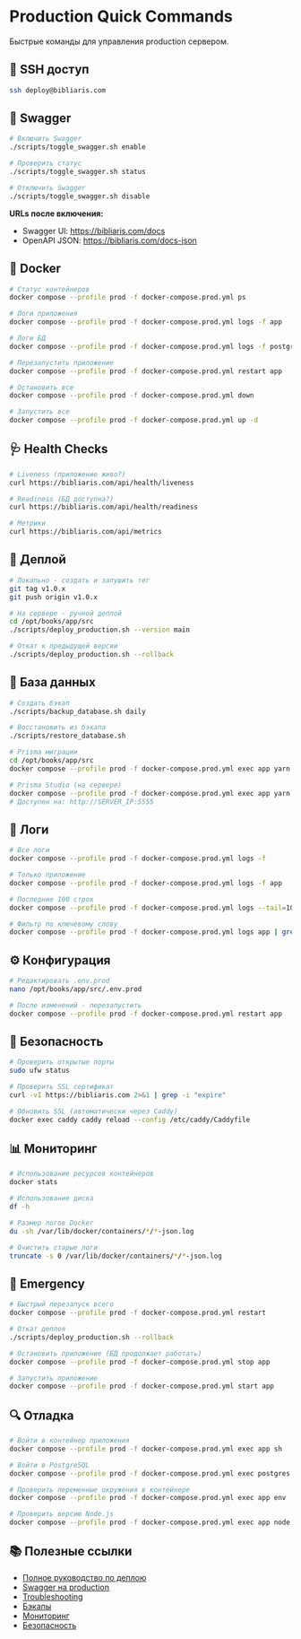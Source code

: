 # Production Quick Commands

Быстрые команды для управления production сервером.

## 📍 SSH доступ

```bash
ssh deploy@bibliaris.com
```

## 🔧 Swagger

```bash
# Включить Swagger
./scripts/toggle_swagger.sh enable

# Проверить статус
./scripts/toggle_swagger.sh status

# Отключить Swagger
./scripts/toggle_swagger.sh disable
```

**URLs после включения:**

- Swagger UI: https://bibliaris.com/docs
- OpenAPI JSON: https://bibliaris.com/docs-json

## 🐳 Docker

```bash
# Статус контейнеров
docker compose --profile prod -f docker-compose.prod.yml ps

# Логи приложения
docker compose --profile prod -f docker-compose.prod.yml logs -f app

# Логи БД
docker compose --profile prod -f docker-compose.prod.yml logs -f postgres

# Перезапустить приложение
docker compose --profile prod -f docker-compose.prod.yml restart app

# Остановить все
docker compose --profile prod -f docker-compose.prod.yml down

# Запустить все
docker compose --profile prod -f docker-compose.prod.yml up -d
```

## 🩺 Health Checks

```bash
# Liveness (приложение живо?)
curl https://bibliaris.com/api/health/liveness

# Readiness (БД доступна?)
curl https://bibliaris.com/api/health/readiness

# Метрики
curl https://bibliaris.com/api/metrics
```

## 🔄 Деплой

```bash
# Локально - создать и запушить тег
git tag v1.0.x
git push origin v1.0.x

# На сервере - ручной деплой
cd /opt/books/app/src
./scripts/deploy_production.sh --version main

# Откат к предыдущей версии
./scripts/deploy_production.sh --rollback
```

## 💾 База данных

```bash
# Создать бэкап
./scripts/backup_database.sh daily

# Восстановить из бэкапа
./scripts/restore_database.sh

# Prisma миграции
cd /opt/books/app/src
docker compose --profile prod -f docker-compose.prod.yml exec app yarn prisma migrate deploy

# Prisma Studio (на сервере)
docker compose --profile prod -f docker-compose.prod.yml exec app yarn prisma studio
# Доступен на: http://SERVER_IP:5555
```

## 📝 Логи

```bash
# Все логи
docker compose --profile prod -f docker-compose.prod.yml logs -f

# Только приложение
docker compose --profile prod -f docker-compose.prod.yml logs -f app

# Последние 100 строк
docker compose --profile prod -f docker-compose.prod.yml logs --tail=100 app

# Фильтр по ключевому слову
docker compose --profile prod -f docker-compose.prod.yml logs app | grep ERROR
```

## ⚙️ Конфигурация

```bash
# Редактировать .env.prod
nano /opt/books/app/src/.env.prod

# После изменений - перезапустить
docker compose --profile prod -f docker-compose.prod.yml restart app
```

## 🔐 Безопасность

```bash
# Проверить открытые порты
sudo ufw status

# Проверить SSL сертификат
curl -vI https://bibliaris.com 2>&1 | grep -i "expire"

# Обновить SSL (автоматически через Caddy)
docker exec caddy caddy reload --config /etc/caddy/Caddyfile
```

## 📊 Мониторинг

```bash
# Использование ресурсов контейнеров
docker stats

# Использование диска
df -h

# Размер логов Docker
du -sh /var/lib/docker/containers/*/*-json.log

# Очистить старые логи
truncate -s 0 /var/lib/docker/containers/*/*-json.log
```

## 🚨 Emergency

```bash
# Быстрый перезапуск всего
docker compose --profile prod -f docker-compose.prod.yml restart

# Откат деплоя
./scripts/deploy_production.sh --rollback

# Остановить приложение (БД продолжает работать)
docker compose --profile prod -f docker-compose.prod.yml stop app

# Запустить приложение
docker compose --profile prod -f docker-compose.prod.yml start app
```

## 🔍 Отладка

```bash
# Войти в контейнер приложения
docker compose --profile prod -f docker-compose.prod.yml exec app sh

# Войти в PostgreSQL
docker compose --profile prod -f docker-compose.prod.yml exec postgres psql -U books_app -d books

# Проверить переменные окружения в контейнере
docker compose --profile prod -f docker-compose.prod.yml exec app env | grep SWAGGER

# Проверить версию Node.js
docker compose --profile prod -f docker-compose.prod.yml exec app node --version
```

## 📚 Полезные ссылки

- [Полное руководство по деплою](PRODUCTION_DEPLOYMENT_GUIDE.md)
- [Swagger на production](SWAGGER_ON_PRODUCTION.md)
- [Troubleshooting](TROUBLESHOOTING.md)
- [Бэкапы](BACKUP_GUIDE.md)
- [Мониторинг](MONITORING_GUIDE.md)
- [Безопасность](SECURITY_GUIDE.md)
